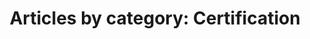 ---
layout: blog_by_category
title: 'Articles by category: Certification'
category: certification
permalink: "/blog/category/certification/"
image: /assets/images/photos/photo-10.jpg
tagline: "<br>Our Blog"
---